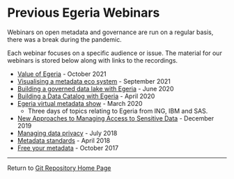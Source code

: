 <!-- SPDX-License-Identifier: CC-BY-4.0 -->
<!-- Copyright Contributors to the ODPi Egeria project 2020. -->

# Previous Egeria Webinars

Webinars on open metadata and governance are run on a regular basis, there was a break during the pandemic. 

Each webinar focuses on a specific audience or issue.  The material for our webinars is stored below
along with links to the recordings.

* [Value of Egeria](october-2021) - October 2021
* [Visualising a metadata eco system](september-2021) - September 2021 
* [Building a governed data lake with Egeria](june-2020) - June 2020
* [Building a Data Catalog with Egeria](april-2020) - April 2020
* [Egeria virtual metadata show](march-2020) - March 2020
  * Three days of topics relating to Egeria from ING, IBM and SAS.
* [New Approaches to Managing Access to Sensitive Data](december-2019) - December 2019
* [Managing data privacy](july-2018) - July 2018
* [Metadata standards](april-2018) - April 2018
* [Free your metadata](october-2017) - October 2017

----
Return to [Git Repository Home Page](..)

